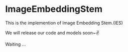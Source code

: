 # ImageEmbeddingStem
This is the implemention of Image Embedding Stem.(IES)

We will release our code and models soon~✌️

Waiting ...
